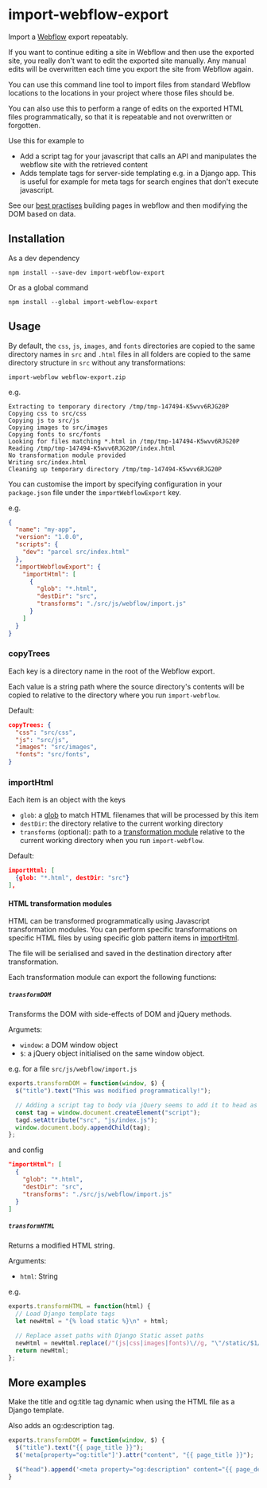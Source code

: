 # import-webflow-export

Import a [Webflow](vulekamali-budgetportal-prod) export repeatably.

If you want to continue editing a site in Webflow and then use the exported site,
you really don't want to edit the exported site manually. Any manual edits will
be overwritten each time you export the site from Webflow again.

You can use this command line tool to import files from standard Webflow
locations to the locations in your project where those files should be.

You can also use this to perform a range of edits on the exported HTML files
programmatically, so that it is repeatable and not overwritten or forgotten.

Use this for example to

- Add a script tag for your javascript that calls an API and manipulates the
  webflow site with the retrieved content
- Adds template tags for server-side templating e.g. in a Django app. This is
  useful for example for meta tags for search engines that don't execute
  javascript.
  
See our [best practises](https://openup.gitbook.io/handbook/tech/custom-dom-manipulation-in-webflow-sites) 
building pages in webflow and then modifying the DOM based on data.


## Installation

As a dev dependency

    npm install --save-dev import-webflow-export

Or as a global command

    npm install --global import-webflow-export


## Usage

By default, the `css`, `js`, `images`, and `fonts` directories are copied to the same directory names in `src` and `.html` files in all folders are copied to the same directory structure in `src` without any transformations:

    import-webflow webflow-export.zip

e.g.

    Extracting to temporary directory /tmp/tmp-147494-K5wvv6RJG20P
    Copying css to src/css
    Copying js to src/js
    Copying images to src/images
    Copying fonts to src/fonts
    Looking for files matching *.html in /tmp/tmp-147494-K5wvv6RJG20P
    Reading /tmp/tmp-147494-K5wvv6RJG20P/index.html
    No transformation module provided
    Writing src/index.html
    Cleaning up temporary directory /tmp/tmp-147494-K5wvv6RJG20P

You can customise the import by specifying configuration in your `package.json` file under the `importWebflowExport` key.

e.g.

```json
{
  "name": "my-app",
  "version": "1.0.0",
  "scripts": {
    "dev": "parcel src/index.html"
  },
  "importWebflowExport": {
    "importHtml": [
      {
        "glob": "*.html",
        "destDir": "src",
        "transforms": "./src/js/webflow/import.js"
      }
    ]
  }
}
```

### copyTrees

Each key is a directory name in the root of the Webflow export.

Each value is a string path where the source directory's contents will be copied to relative to the directory where you run `import-webflow`.

Default:

```json
copyTrees: {
  "css": "src/css",
  "js": "src/js",
  "images": "src/images",
  "fonts": "src/fonts",
}
```


### importHtml

Each item is an object with the keys

- `glob`: a [glob](https://www.npmjs.com/package/glob) to match HTML filenames that will be processed by this item
- `destDir`: the directory relative to the current working directory
- `transforms` (optional): path to a [transformation module](#html-transformation-modules) relative to the current working directory when you run `import-webflow`.

Default:

```json
importHtml: [
  {glob: "*.html", destDir: "src"}
],
```

#### HTML transformation modules

HTML can be transformed programmatically using Javascript transformation modules.
You can perform specific transformations on specific HTML files by using
specific glob pattern items in [importHtml](#importhtml).

The file will be serialised and saved in the destination directory after
transformation.

Each transformation module can export the following functions:

##### `transformDOM`

Transforms the DOM with side-effects of DOM and jQuery methods.

Argumets:

- `window`: a DOM window object
- `$`: a jQuery object initialised on the same window object.

e.g. for a file `src/js/webflow/import.js`

```js
exports.transformDOM = function(window, $) {
  $("title").text("This was modified programmatically!");

  // Adding a script tag to body via jQuery seems to add it to head as well?!
  const tag = window.document.createElement("script");
  tagd.setAttribute("src", "js/index.js");
  window.document.body.appendChild(tag);
};
```

and config

```json
"importHtml": [
  {
    "glob": "*.html",
    "destDir": "src",
    "transforms": "./src/js/webflow/import.js"
  }
]
```

##### `transformHTML`

Returns a modified HTML string.

Arguments:

- `html`: String

e.g.

```js
exports.transformHTML = function(html) {
  // Load Django template tags
  let newHtml = "{% load static %}\n" + html;

  // Replace asset paths with Django Static asset paths
  newHtml = newHtml.replace(/"(js|css|images|fonts)\//g, "\"/static/$1/");
  return newHtml;
};
```

## More examples

Make the title and og:title tag dynamic when using the HTML file as a Django template.

Also adds an og:description tag.

```js
exports.transformDOM = function(window, $) {
  $("title").text("{{ page_title }}");
  $('meta[property="og:title"]').attr("content", "{{ page_title }}");

  $("head").append('<meta property="og:description" content="{{ page_description }}">\n');
}
```
